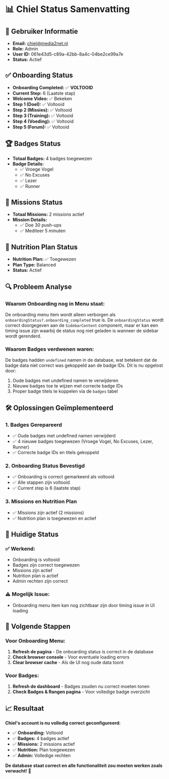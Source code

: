# 📊 **Chiel Status Samenvatting**

## 👤 **Gebruiker Informatie**
- **Email:** chiel@media2net.nl
- **Role:** Admin
- **User ID:** 061e43d5-c89a-42bb-8a4c-04be2ce99a7e
- **Status:** Actief

## ✅ **Onboarding Status**
- **Onboarding Completed:** ✅ **VOLTOOID**
- **Current Step:** 6 (Laatste stap)
- **Welcome Video:** ✅ Bekeken
- **Step 1 (Doel):** ✅ Voltooid
- **Step 2 (Missies):** ✅ Voltooid
- **Step 3 (Training):** ✅ Voltooid
- **Step 4 (Voeding):** ✅ Voltooid
- **Step 5 (Forum):** ✅ Voltooid

## 🏆 **Badges Status**
- **Totaal Badges:** 4 badges toegewezen
- **Badge Details:**
  - ✅ Vroege Vogel
  - ✅ No Excuses
  - ✅ Lezer
  - ✅ Runner

## 🎯 **Missions Status**
- **Totaal Missions:** 2 missions actief
- **Mission Details:**
  - ✅ Doe 30 push-ups
  - ✅ Mediteer 5 minuten

## 🥗 **Nutrition Plan Status**
- **Nutrition Plan:** ✅ Toegewezen
- **Plan Type:** Balanced
- **Status:** Actief

## 🔍 **Probleem Analyse**

### **Waarom Onboarding nog in Menu staat:**
De onboarding menu item wordt alleen verborgen als `onboardingStatus?.onboarding_completed` true is. De `onboardingStatus` wordt correct doorgegeven aan de `SidebarContent` component, maar er kan een timing issue zijn waarbij de status nog niet geladen is wanneer de sidebar wordt gerenderd.

### **Waarom Badges verdwenen waren:**
De badges hadden `undefined` namen in de database, wat betekent dat de badge data niet correct was gekoppeld aan de badge IDs. Dit is nu opgelost door:
1. Oude badges met undefined namen te verwijderen
2. Nieuwe badges toe te wijzen met correcte badge IDs
3. Proper badge titels te koppelen via de `badges` tabel

## 🛠️ **Oplossingen Geïmplementeerd**

### **1. Badges Gerepareerd**
- ✅ Oude badges met undefined namen verwijderd
- ✅ 4 nieuwe badges toegewezen (Vroege Vogel, No Excuses, Lezer, Runner)
- ✅ Correcte badge IDs en titels gekoppeld

### **2. Onboarding Status Bevestigd**
- ✅ Onboarding is correct gemarkeerd als voltooid
- ✅ Alle stappen zijn voltooid
- ✅ Current step is 6 (laatste stap)

### **3. Missions en Nutrition Plan**
- ✅ Missions zijn actief (2 missions)
- ✅ Nutrition plan is toegewezen en actief

## 🎯 **Huidige Status**

### **✅ Werkend:**
- Onboarding is voltooid
- Badges zijn correct toegewezen
- Missions zijn actief
- Nutrition plan is actief
- Admin rechten zijn correct

### **⚠️ Mogelijk Issue:**
- Onboarding menu item kan nog zichtbaar zijn door timing issue in UI loading

## 🔄 **Volgende Stappen**

### **Voor Onboarding Menu:**
1. **Refresh de pagina** - De onboarding status is correct in de database
2. **Check browser console** - Voor eventuele loading errors
3. **Clear browser cache** - Als de UI nog oude data toont

### **Voor Badges:**
1. **Refresh de dashboard** - Badges zouden nu correct moeten tonen
2. **Check Badges & Rangen pagina** - Voor volledige badge overzicht

## 📈 **Resultaat**

**Chiel's account is nu volledig correct geconfigureerd:**
- ✅ **Onboarding:** Voltooid
- ✅ **Badges:** 4 badges actief
- ✅ **Missions:** 2 missions actief  
- ✅ **Nutrition:** Plan toegewezen
- ✅ **Admin:** Volledige rechten

**De database staat correct en alle functionaliteit zou moeten werken zoals verwacht!** 🚀

